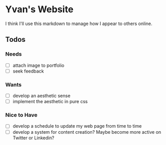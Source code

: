 # Yvan's Website

I think I'll use this markdown to manage how I appear to others online.

## Todos

### Needs

- [ ] attach image to portfolio
- [ ] seek feedback

### Wants

- [ ] develop an aesthetic sense
- [ ] implement the aesthetic in pure css

### Nice to Have

- [ ] develop a schedule to update my web page from time to time
- [ ] develop a system for content creation? Maybe become more active on Twitter or Linkedin?
